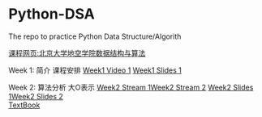 # Python-DSA
The repo to practice Python Data Structure/Algorith  

[课程网页:北京大学地空学院数据结构与算法](http://gis4g.pku.edu.cn/course/pythonds/)  

Week 1: 简介 课程安排
[Week1 Video 1](https://www.bilibili.com/video/av89913579)
[Week1 Slides 1](/Slides/week1/sessdsa2020-00.pdf)

Week 2: 算法分析 大O表示
[Week2 Stream 1](https://www.bilibili.com/video/av91707050)[Week2 Stream 2](https://www.bilibili.com/video/av92323856/)
[Week2 Slides 1](/Slides/week2/sessdsa2020-02.pdf)[Week2 Slides 2](/Slides/week2/sessdsa2020-04.pdf)  
[TextBook](https://runestone.academy/runestone/books/published/pythonds/AlgorithmAnalysis/toctree.html)  

